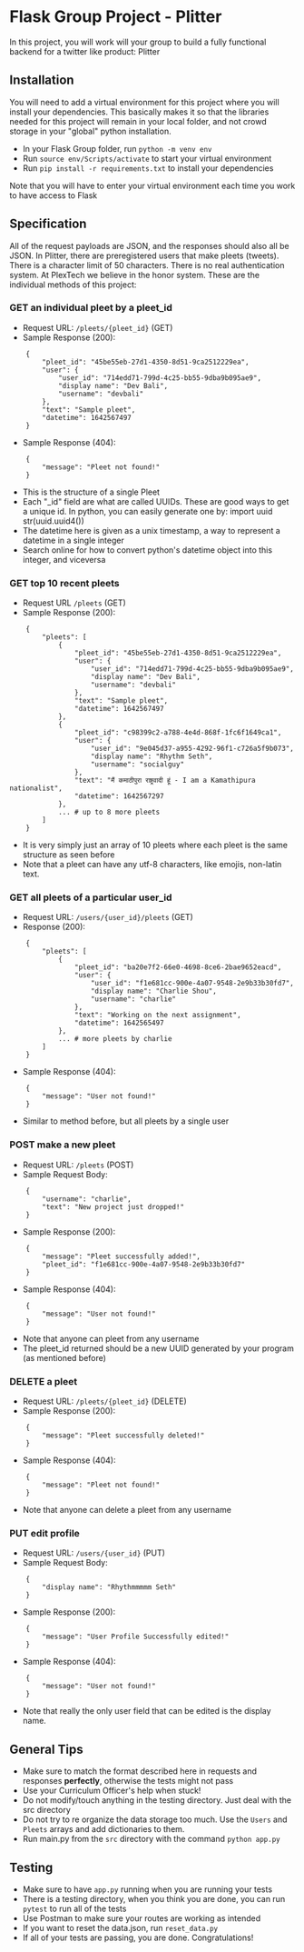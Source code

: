 # Flask Group Project - Plitter
In this project, you will work will your group to build a fully functional backend for a twitter like product: Plitter

## Installation
You will need to add a virtual environment for this project where you will install your dependencies.
This basically makes it so that the libraries needed for this project will remain in your local folder, and not crowd storage in your "global" python installation.

- In your Flask Group folder, run `python -m venv env`
- Run `source env/Scripts/activate` to start your virtual environment
- Run `pip install -r requirements.txt` to install your dependencies

Note that you will have to enter your virtual environment each time you work to have access to Flask

## Specification
All of the request payloads are JSON, and the responses should also all be JSON.
In Plitter, there are preregistered users that make pleets (tweets). There is a character limit of 50 characters.
There is no real authentication system. At PlexTech we believe in the honor system.
These are the individual methods of this project:

### GET an individual pleet by a pleet_id
- Request URL: `/pleets/{pleet_id}` (GET)
- Sample Response (200):
```
    {
        "pleet_id": "45be55eb-27d1-4350-8d51-9ca2512229ea",
        "user": {
            "user_id": "714edd71-799d-4c25-bb55-9dba9b095ae9",
            "display name": "Dev Bali",
            "username": "devbali"
        },
        "text": "Sample pleet",
        "datetime": 1642567497
    }
```
- Sample Response (404):
```
    {
        "message": "Pleet not found!"
    }
```
- This is the structure of a single Pleet
- Each "_id" field are what are called UUIDs. These are good ways to get a unique id. In python, you can easily generate one by:
    import uuid
    str(uuid.uuid4())
- The datetime here is given as a unix timestamp, a way to represent a datetime in a single integer
- Search online for how to convert python's datetime object into this integer, and viceversa

### GET top 10 recent pleets
- Request URL `/pleets` (GET)
- Sample Response (200):
```
    {
        "pleets": [
            {
                "pleet_id": "45be55eb-27d1-4350-8d51-9ca2512229ea",
                "user": {
                    "user_id": "714edd71-799d-4c25-bb55-9dba9b095ae9",
                    "display name": "Dev Bali",
                    "username": "devbali"
                },
                "text": "Sample pleet",
                "datetime": 1642567497
            },
            {
                "pleet_id": "c98399c2-a788-4e4d-868f-1fc6f1649ca1",
                "user": {
                    "user_id": "9e045d37-a955-4292-96f1-c726a5f9b073",
                    "display name": "Rhythm Seth",
                    "username": "socialguy"
                },
                "text": "मैं कमाठीपुरा राष्ट्रवादी हूं - I am a Kamathipura nationalist",
                "datetime": 1642567297
            },
            ... # up to 8 more pleets
        ]
    }
```
- It is very simply just an array of 10 pleets where each pleet is the same structure as seen before
- Note that a pleet can have any utf-8 characters, like emojis, non-latin text.

### GET all pleets of a particular user_id
- Request URL: `/users/{user_id}/pleets` (GET)
- Response (200):
```
    {
        "pleets": [
            {
                "pleet_id": "ba20e7f2-66e0-4698-8ce6-2bae9652eacd",
                "user": {
                    "user_id": "f1e681cc-900e-4a07-9548-2e9b33b30fd7",
                    "display name": "Charlie Shou",
                    "username": "charlie"
                },
                "text": "Working on the next assignment",
                "datetime": 1642565497
            },
            ... # more pleets by charlie
        ]
    }
```
- Sample Response (404):
```
    {
        "message": "User not found!"
    }
```

- Similar to method before, but all pleets by a single user

### POST make a new pleet
- Request URL: `/pleets` (POST)
- Sample Request Body:
```
    {
        "username": "charlie",
        "text": "New project just dropped!"
    }
```
- Sample Response (200):
```
    {
        "message": "Pleet successfully added!",
        "pleet_id": "f1e681cc-900e-4a07-9548-2e9b33b30fd7"
    }
```
- Sample Response (404):
```
    {
        "message": "User not found!"
    }
```
- Note that anyone can pleet from any username
- The pleet_id returned should be a new UUID generated by your program (as mentioned before)

### DELETE a pleet
- Request URL: `/pleets/{pleet_id}` (DELETE)
- Sample Response (200):
```
    {
        "message": "Pleet successfully deleted!"
    }
```
- Sample Response (404):
```
    {
        "message": "Pleet not found!"
    }
```
- Note that anyone can delete a pleet from any username 


### PUT edit profile
- Request URL: `/users/{user_id}` (PUT)
- Sample Request Body:
```
    {
        "display name": "Rhythmmmmm Seth"
    }
```
- Sample Response (200):
```
    {
        "message": "User Profile Successfully edited!"
    }
```
- Sample Response (404):
```
    {
        "message": "User not found!"
    }
```
- Note that really the only user field that can be edited is the display name.

## General Tips
- Make sure to match the format described here in requests and responses **perfectly**, otherwise the tests might not pass
- Use your Curriculum Officer's help when stuck!
- Do not modify/touch anything in the testing directory. Just deal with the src directory
- Do not try to re organize the data storage too much. Use the `Users` and `Pleets` arrays and add dictionaries to them. 
- Run main.py from the `src` directory with the command `python app.py`

## Testing
- Make sure to have `app.py` running when you are running your tests
- There is a testing directory, when you think you are done, you can run `pytest` to run all of the tests
- Use Postman to make sure your routes are working as intended
- If you want to reset the data.json, run `reset_data.py`
- If all of your tests are passing, you are done. Congratulations!
